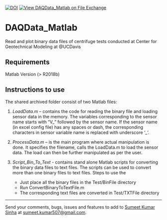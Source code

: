 [![DOI](https://zenodo.org/badge/243871097.svg)](https://zenodo.org/badge/latestdoi/243871097) [![View DAQData_Matlab on File Exchange](https://www.mathworks.com/matlabcentral/images/matlab-file-exchange.svg)](https://www.mathworks.com/matlabcentral/fileexchange/103300-daqdata_matlab)

# DAQData_Matlab
Read and plot binary data files of centrifuge tests conducted at Center for Geotechnical Modeling at @UCDavis

## Requirements
Matlab Version (> R2018b) 

## Instructions to use

The shared archived folder consist of two Matlab files:
 

1) *LoadData.m* – contains the code for reading the binary file and loading sensor data in the memory. The variables corresponding to the sensor name starts with “V_” followed by the sensor name. If the sensor name (in excel config file) has any spaces or dash, the corresponding characters in sensor variable name is replaced with underscore ‘_’.

2) *ProcessData.m* – is the main program where actual manipulation is done. It specifies the filename, calls the LoadData.m to load the sensor data. The load can then be further manipulated as per the user.

3) *Script_Bin_To_Text* - contains stand alone Matlab scripts for converting the binary data files to text files. The scripts can be used to convert more than one binary files to text files. Steps to use the 

	- Just place all the binary files in the Test/BinFile directory
	- Run ConvertBinaryToTextFile.m
	- The corresponding text files are converted in Test/TXTFile directory

---

Send your comments, bugs, issues and features to add to [Sumeet Kumar Sinha](http://www.sumeetksinha.com) at sumeet.kumar507@gmail.com.
